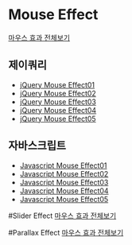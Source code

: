 


<h1>Mouse Effect</h1>
<a href="https://webstoryboy.github.io/script/mouseEffect/mouse00.html">마우스 효과 전체보기</a>

<h2>제이쿼리</h2>
<ul>
  <li><a href="https://webstoryboy.github.io/script/mouseEffect/mouse01.html">jQuery Mouse Effect01</a></li>
  <li><a href="https://webstoryboy.github.io/script/mouseEffect/mouse02.html">jQuery Mouse Effect02</a></li>
  <li><a href="https://webstoryboy.github.io/script/mouseEffect/mouse03.html">jQuery Mouse Effect03</a></li>
  <li><a href="https://webstoryboy.github.io/script/mouseEffect/mouse04.html">jQuery Mouse Effect04</a></li>
  <li><a href="https://webstoryboy.github.io/script/mouseEffect/mouse05.html">jQuery Mouse Effect05</a></li>
</ul>


<h2>자바스크립트</h2>
<ul>
  <li><a href="https://webstoryboy.github.io/script/mouseEffect/mouse01-javascript.html">Javascript Mouse Effect01</a></li>
  <li><a href="https://webstoryboy.github.io/script/mouseEffect/mouse02-javascript.html">Javascript Mouse Effect02</a></li>
  <li><a href="https://webstoryboy.github.io/script/mouseEffect/mouse03-javascript.html">Javascript Mouse Effect03</a></li>
  <li><a href="https://webstoryboy.github.io/script/mouseEffect/mouse04-javascript.html">Javascript Mouse Effect04</a></li>
  <li><a href="https://webstoryboy.github.io/script/mouseEffect/mouse05-javascript.html">Javascript Mouse Effect05</a></li>
</ul>




#Slider Effect
<a href="https://webstoryboy.github.io/script/sliderEffect/slider00.html">마우스 효과 전체보기</a>

#Parallax Effect
<a href="https://webstoryboy.github.io/script/parallaxEffect/parallax00.html">마우스 효과 전체보기</a>
